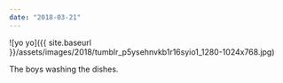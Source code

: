 ```yaml
---
date: "2018-03-21"
---
```


![yo yo]({{ site.baseurl }}/assets/images/2018/tumblr_p5ysehnvkb1r16syio1_1280-1024x768.jpg)

The boys washing the dishes.
